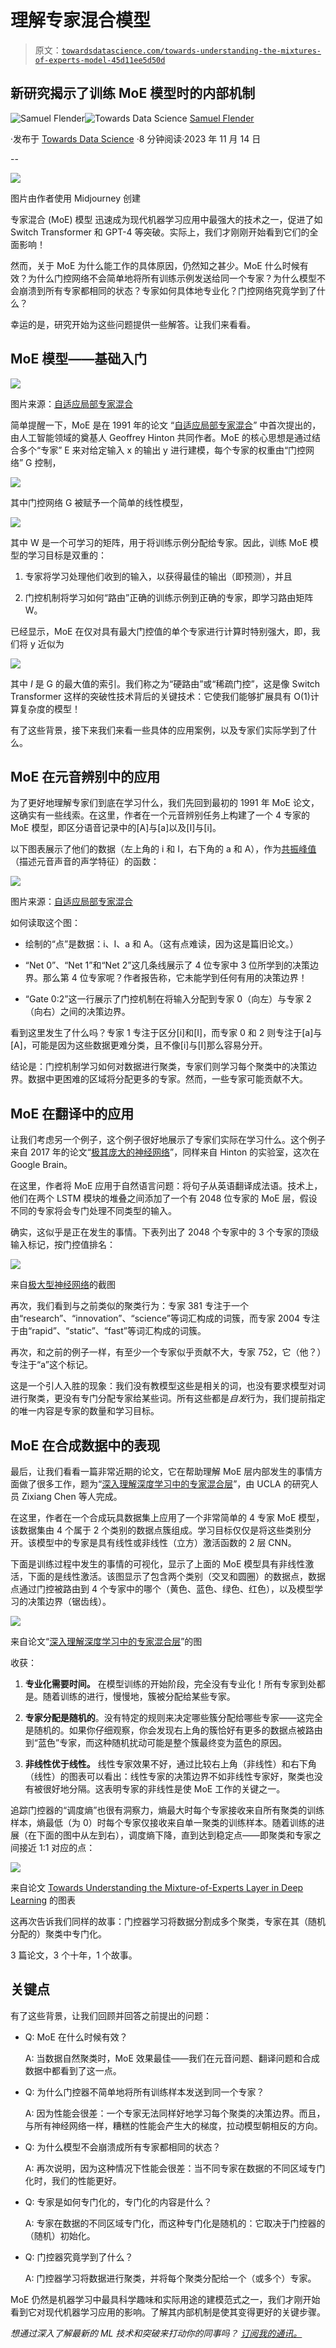 # 理解专家混合模型

> 原文：[`towardsdatascience.com/towards-understanding-the-mixtures-of-experts-model-45d11ee5d50d`](https://towardsdatascience.com/towards-understanding-the-mixtures-of-experts-model-45d11ee5d50d)

## 新研究揭示了训练 MoE 模型时的内部机制

[](https://medium.com/@samuel.flender?source=post_page-----45d11ee5d50d--------------------------------)![Samuel Flender](https://medium.com/@samuel.flender?source=post_page-----45d11ee5d50d--------------------------------)[](https://towardsdatascience.com/?source=post_page-----45d11ee5d50d--------------------------------)![Towards Data Science](https://towardsdatascience.com/?source=post_page-----45d11ee5d50d--------------------------------) [Samuel Flender](https://medium.com/@samuel.flender?source=post_page-----45d11ee5d50d--------------------------------)

·发布于 [Towards Data Science](https://towardsdatascience.com/?source=post_page-----45d11ee5d50d--------------------------------) ·8 分钟阅读·2023 年 11 月 14 日

--

![](img/84a6c24700294b529c1ea0523bea9a2a.png)

图片由作者使用 Midjourney 创建

专家混合 (MoE) 模型 迅速成为现代机器学习应用中最强大的技术之一，促进了如 Switch Transformer 和 GPT-4 等突破。实际上，我们才刚刚开始看到它们的全面影响！

然而，关于 MoE 为什么能工作的具体原因，仍然知之甚少。MoE 什么时候有效？为什么门控网络不会简单地将所有训练示例发送给同一个专家？为什么模型不会崩溃到所有专家都相同的状态？专家如何具体地专业化？门控网络究竟学到了什么？

幸运的是，研究开始为这些问题提供一些解答。让我们来看看。

## MoE 模型——基础入门

![](img/6243d227d3ea0a06796504c80d1766a8.png)

图片来源：[自适应局部专家混合](https://www.cs.toronto.edu/~hinton/absps/jjnh91.pdf)

简单提醒一下，MoE 是在 1991 年的论文 “[自适应局部专家混合](https://www.cs.toronto.edu/~hinton/absps/jjnh91.pdf)” 中首次提出的，由人工智能领域的奠基人 Geoffrey Hinton 共同作者。MoE 的核心思想是通过结合多个“专家” E 来对给定输入 x 的输出 y 进行建模，每个专家的权重由“门控网络” G 控制，

![](img/33ad77c8a93a0cd9e48dc9fbcc6050e9.png)

其中门控网络 G 被赋予一个简单的线性模型，

![](img/0750b269485499fe93bfa9f468f750d3.png)

其中 W 是一个可学习的矩阵，用于将训练示例分配给专家。因此，训练 MoE 模型的学习目标是双重的：

1.  专家将学习处理他们收到的输入，以获得最佳的输出（即预测），并且

1.  门控机制将学习如何“路由”正确的训练示例到正确的专家，即学习路由矩阵 W。

已经显示，MoE 在仅对具有最大门控值的单个专家进行计算时特别强大，即，我们将 y 近似为

![](img/fa24fac900e196cc948008b72ece8c54.png)

其中 *I* 是 G 的最大值的索引。我们称之为“硬路由”或“稀疏门控”，这是像 Switch Transformer 这样的突破性技术背后的关键技术：它使我们能够扩展具有 O(1)计算复杂度的模型！

有了这些背景，接下来我们来看一些具体的应用案例，以及专家们实际学到了什么。

## MoE 在元音辨别中的应用

为了更好地理解专家们到底在学习什么，我们先回到最初的 1991 年 MoE 论文，这确实有一些线索。在这里，作者在一个元音辨别任务上构建了一个 4 专家的 MoE 模型，即区分语音记录中的[A]与[a]以及[I]与[i]。

以下图表展示了他们的数据（左上角的 i 和 I，右下角的 a 和 A），作为[共振峰值](https://en.wikipedia.org/wiki/Formant)（描述元音声音的声学特征）的函数：

![](img/8eb5fdd7572a95dddf6933e1e1f8ef01.png)

图片来源：[自适应局部专家混合](https://www.cs.toronto.edu/~hinton/absps/jjnh91.pdf)

如何读取这个图：

+   绘制的“点”是数据：i、I、a 和 A。（这有点难读，因为这是篇旧论文。）

+   “Net 0”、“Net 1”和“Net 2”这几条线展示了 4 位专家中 3 位所学到的决策边界。那么第 4 位专家呢？作者报告称，它未能学到任何有用的决策边界！

+   “Gate 0:2”这一行展示了门控机制在将输入分配到专家 0（向左）与专家 2（向右）之间的决策边界。

看到这里发生了什么吗？专家 1 专注于区分[i]和[I]，而专家 0 和 2 则专注于[a]与[A]，可能是因为这些数据更难分类，且不像[i]与[I]那么容易分开。

结论是：门控机制学习如何对数据进行聚类，专家们则学习每个聚类中的决策边界。数据中更困难的区域将分配更多的专家。然而，一些专家可能贡献不大。

## MoE 在翻译中的应用

让我们考虑另一个例子，这个例子很好地展示了专家们实际在学习什么。这个例子来自 2017 年的论文“[极其庞大的神经网络](https://arxiv.org/abs/1701.06538)”，同样来自 Hinton 的实验室，这次在 Google Brain。

在这里，作者将 MoE 应用于自然语言问题：将句子从英语翻译成法语。技术上，他们在两个 LSTM 模块的堆叠之间添加了一个有 2048 位专家的 MoE 层，假设不同的专家将会专门处理不同类型的输入。

确实，这似乎是正在发生的事情。下表列出了 2048 个专家中的 3 个专家的顶级输入标记，按门控值排名：

![](img/f62613d6b52074c10817e1ad5da48f8d.png)

来自[极大型神经网络](https://arxiv.org/abs/1701.06538)的截图

再次，我们看到与之前类似的聚类行为：专家 381 专注于一个由“research”、“innovation”、“science”等词汇构成的词簇，而专家 2004 专注于由“rapid”、“static”、“fast”等词汇构成的词簇。

再次，和之前的例子一样，有至少一个专家似乎贡献不大，专家 752，它（他？）专注于“a”这个标记。

这是一个引人入胜的现象：我们没有教模型这些是相关的词，也没有要求模型对词进行聚类，更没有专门分配专家给某些词。所有这些都是*自发*行为，我们提前指定的唯一内容是专家的数量和学习目标。

## MoE 在合成数据中的表现

最后，让我们看看一篇非常近期的论文，它在帮助理解 MoE 层内部发生的事情方面做了很多工作，题为“[深入理解深度学习中的专家混合层](https://arxiv.org/abs/2208.02813)”，由 UCLA 的研究人员 Zixiang Chen 等人完成。

在这里，作者在一个合成玩具数据集上应用了一个非常简单的 4 专家 MoE 模型，该数据集由 4 个属于 2 个类别的数据点簇组成。学习目标仅仅是将这些类别分开。该模型中的专家是具有线性或非线性（立方）激活函数的 2 层 CNN。

下面是训练过程中发生的事情的可视化，显示了上面的 MoE 模型具有非线性激活，下面的是线性激活。该图显示了包含两个类别（交叉和圆圈）的数据点，数据点通过门控被路由到 4 个专家中的哪个（黄色、蓝色、绿色、红色），以及模型学习的决策边界（锯齿线）。

![](img/3b3dad7e32ac35306cf24882ae2f2aa0.png)

来自论文“[深入理解深度学习中的专家混合层](https://arxiv.org/abs/2208.02813)”的图

收获：

1.  **专业化需要时间。** 在模型训练的开始阶段，完全没有专业化！所有专家到处都是。随着训练的进行，慢慢地，簇被分配给某些专家。

1.  **专家分配是随机的**。没有特定的规则来决定哪些簇分配给哪些专家——这完全是随机的。如果你仔细观察，你会发现右上角的簇恰好有更多的数据点被路由到“蓝色”专家，而这种随机扰动可能是整个簇最终变为蓝色的原因。

1.  **非线性优于线性。** 线性专家效果不好，通过比较右上角（非线性）和右下角（线性）的图表可以看出：线性专家的决策边界不如非线性专家好，聚类也没有被很好地分隔。这表明专家的非线性是使 MoE 工作的关键之一。

追踪门控器的“调度熵”也很有洞察力，熵最大时每个专家接收来自所有聚类的训练样本，熵最低（为 0）时每个专家仅接收来自单一聚类的训练样本。随着训练的进展（在下面的图中从左到右），调度熵下降，直到达到稳定点——即聚类和专家之间接近 1:1 对应的点：

![](img/f4e7383f35c8d1d6c88b25c6ed64a0b7.png)

来自论文 [Towards Understanding the Mixture-of-Experts Layer in Deep Learning](https://arxiv.org/abs/2208.02813) 的图表

这再次告诉我们同样的故事：门控器学习将数据分割成多个聚类，专家在其（随机分配的）聚类中专门化。

3 篇论文，3 个十年，1 个故事。

## 关键点

有了这些背景，让我们回顾并回答之前提出的问题：

+   Q: MoE 在什么时候有效？

    A: 当数据自然聚类时，MoE 效果最佳——我们在元音问题、翻译问题和合成数据中都看到了这一点。

+   Q: 为什么门控器不简单地将所有训练样本发送到同一个专家？

    A: 因为性能会很差：一个专家无法同样好地学习每个聚类的决策边界。而且，与所有神经网络一样，糟糕的性能会产生大的梯度，拉动模型朝相反的方向。

+   Q: 为什么模型不会崩溃成所有专家都相同的状态？

    A: 再次说明，因为这种情况下性能会很差：当不同专家在数据的不同区域专门化时，我们的性能更好。

+   Q: 专家是如何专门化的，专门化的内容是什么？

    A: 专家在数据的不同区域专门化，而这种专门化是随机的：它取决于门控器的（随机）初始化。

+   Q: 门控器究竟学到了什么？

    A: 门控器学习将数据进行聚类，并将每个聚类分配给一个（或多个）专家。

MoE 仍然是机器学习中最具科学趣味和实际用途的建模范式之一，我们才刚开始看到它对现代机器学习应用的影响。了解其内部机制是使其变得更好的关键步骤。

*想通过深入了解最新的 ML 技术和突破来打动你的同事吗？* [*订阅我的通讯。*](https://mlfrontiers.substack.com)
